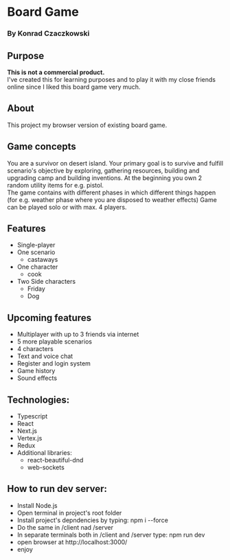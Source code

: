 # Board Game

### By Konrad Czaczkowski

## Purpose

<strong>This is not a commercial product.</strong>
<br> I've created this for learning purposes and to play it with my close friends online since I liked this board game
very much.

## About

This project my browser version of existing board
game.

## Game concepts

You are a survivor on desert island. Your primary goal is
to survive and fulfill scenario's objective by exploring,
gathering resources, building and upgrading camp and building inventions.
At the beginning you own 2 random utility items for e.g. pistol.
<br>
The game contains with different phases in which different things happen  (for e.g. weather phase where you are disposed
to weather effects)
Game can be played solo or with max. 4 players.

## Features

* Single-player
* One scenario
    * castaways
* One character
    * cook
* Two Side characters
    * Friday
    * Dog

## Upcoming features

* Multiplayer with up to 3 friends via internet
* 5 more playable scenarios
* 4 characters
* Text and voice chat
* Register and login system
* Game history
* Sound effects

## Technologies:

* Typescript
* React
* Next.js
* Vertex.js
* Redux
* Additional libraries:
    * react-beautiful-dnd
    * web-sockets


## How to run dev server:
   * Install Node.js
   * Open terminal in project's root folder
   * Install project's depndencies by typing: npm i --force
   * Do the same in /client nad /server
   * In separate terminals both in /client and /server type: npm run dev 
   * open browser at http://localhost:3000/
   * enjoy
